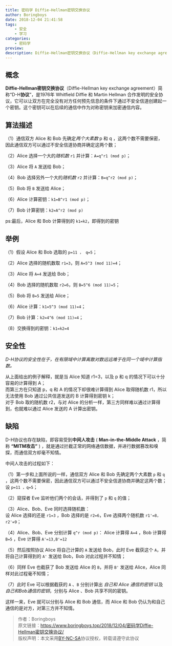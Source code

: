 ```yaml
---
title: 密码学 Diffie-Hellman密钥交换协议
author: Boringboys
date: 2018-12-04 21:41:58
tags:
	- 安全
	- 学习
categories:
	- 密码学
preview: 
description: Diffie-Hellman密钥交换协议（Diffie-Hellman key exchange agreement）简称“D-H协议”，是1976年 Whitfield Diffie 和 Martin Hellman 合作发明的安全协议，它可以让双方在完全没有对方任何预先信息的条件下通过不安全信道创建起一个密钥。这个密钥可以在后续的通信中作为对称密钥来加密通信内容。
---
```


## 概念
**Diffie-Hellman密钥交换协议**（Diffie-Hellman key exchange agreement）简称“D-H**协议**”<!--more-->，是1976年 Whitfield Diffie 和 Martin Hellman 合作发明的安全协议，它可以让双方在完全没有对方任何预先信息的条件下通过不安全信道创建起一个密钥。这个密钥可以在后续的通信中作为对称密钥来加密通信内容。

## 算法描述
（1）通信双方 Alice 和 Bob 先确定*两个大素数* p 和 q ，这两个数不需要保密，因此通信双方可以通过不安全信道协商并确定这两个数；

（2）Alice 选择一个大的*随机数* `r1` 并计算：`A=q^r1 (mod p)`；

（3）Alice 将 `A` 发送给 Bob；

（4）Bob 选择另外一个大的*随机数* `r2` 并计算：`B=q^r2 (mod p)`；

（5）Bob 将 `B` 发送给 Alice；

（6）Alice 计算密钥：`k1=B^r1 (mod p)`；

（7）Bob 计算密钥：`k2=A^r2 (mod p)`

ps:最后，Alice 和 Bob 计算得到的 `k1=k2`，即得到的密钥

## 举例
（1）假设 Alice 和 Bob 选取的 `p=11 ， q=5`；

（2）Alice 选择的随机数取 `r1=3`，则 `A=5^3 (mod 11)=4`；

（3）Alice 将 `A=4` 发送给 Bob；

（4）Bob 选择的随机数取 `r2=6`，则 `B=5^6 (mod 11)=5`；

（5）Bob 将 `B=5` 发送给 Alice；

（6）Alice 计算：`k1=5^3 (mod 11)=4`；

（7）Bob 计算：`k2=4^6 (mod 11)=4`；

（8）交换得到的密钥：`k1=k2=4`

## 安全性
*D-H协议的安全性在于，在有限域中计算离散对数远远难于在同一个域中计算指数。*

从上面给出的例子解释，就是当 Alice 知道 r1=3，以及 p 和 q 的情况下可以十分容易的计算得到 A；  
而第三方在只知道 p，q 和 A 的情况下却很难计算得到 Alice 取得随机数 r1，所以无法使用 Bob 通过公共信道发送的 B 计算得到密钥 k；  
对于 Bob 取的随机数 r2，与对 Alice 的分析一样，第三方同样难以通过计算得到，也就难以通过 Alice 发送的 A 计算出密钥。

## 缺陷
D-H协议也存在缺陷，即容易受到**中间人攻击** ( **Man-in-the-Middle Attack** ，简称 **“MITM攻击”** ) ，就是通过拦截正常的网络通信数据，并进行数据篡改和嗅探，而通信双方却毫不知情。

中间人攻击的过程如下：

（1）第一步和上面所说的一样，通信双方 Alice 和 Bob 先确定两个大素数 `p` 和 `q` ，这两个数不需要保密，因此通信双方可以通过不安全信道协商并确定这两个数；  
设 `p=11 ，q=5`；

（2）窥探者 Eve 监听他们两个的会话，并得到了 `p` 和 `q` 的值；

（3）Alice、Bob、Eve 同时选择随机数：  
设 Alice 选择的还是 `r1=3` ，Bob 选择的是 `r2=6`，Eve 选择两个随机数 `r1'=8，r2'=9`；

（4）Alice、Bob、Eve 分别计算 `q^r (mod p)`：
Alice 计算得 `A=4` ，Bob 计算得 `B=5` ，Eve 计算得 `A'=13,B'=12`

（5）然后按照协议 Alice 将自己计算的 `A` 发送给 Bob，此时 Eve 截获这个 `A`，并将自己计算得到的 `A'` 发送给 Bob，Bob 对此过程并不知情；

（6）同样 Eve 也截获了 Bob 发送给 Alice 的 `B`，并将 `B'` 发送给 Alice，Alice 同样对此过程毫不知情；

（7）此时 Eve 可以根据截获的 `A` 、`B` 分别计算出 *自己和 Alice 通信的密钥* 以及 *自己和Bob通信的密钥*，分别与 Alice 、Bob 共享不同的密钥。

这样一来，Eve 就可以分别与 Alice 和 Bob 通信，而 Alice 和 Bob 仍认为和自己通信的是对方，对第三方并不知情。

>作者：Boringboys  
>原文链接：https://www.boringboys.top/2018/12/04/密码学Diffie-Hellman密钥交换协议/  
>版权声明：本文采用[BY-NC-SA](https://creativecommons.org/licenses/by-nc-sa/4.0/)协议授权，转载请遵守此协议